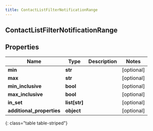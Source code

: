```yaml
---
title: ContactListFilterNotificationRange
---
```

## ContactListFilterNotificationRange

## Properties

|Name | Type | Description | Notes|
|------------ | ------------- | ------------- | -------------|
| **min** | **str** |  | [optional] |
| **max** | **str** |  | [optional] |
| **min_inclusive** | **bool** |  | [optional] |
| **max_inclusive** | **bool** |  | [optional] |
| **in_set** | **list[str]** |  | [optional] |
| **additional_properties** | **object** |  | [optional] |
{: class="table table-striped"}


